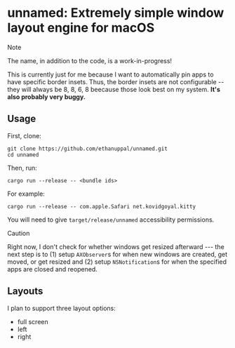 # unnamed:  Extremely simple window layout engine for macOS

> [!NOTE]
> The name, in addition to the code, is a work-in-progress!

This is currently just for me because I want to automatically pin apps to have specific border insets.
Thus, the border insets are not configurable -- they will always be 8, 8, 6, 8 beecause those look best on my system.
**It's also probably very buggy.**

## Usage

First, clone:

```shell
git clone https://github.com/ethanuppal/unnamed.git
cd unnamed
```

Then, run:

```shell
cargo run --release -- <bundle ids>
```

For example:

```shell
cargo run --release -- com.apple.Safari net.kovidgoyal.kitty
```

You will need to give `target/release/unnamed` accessibility permissions.

> [!CAUTION]
> Right now, I don't check for whether windows get resized afterward --- the next step is to (1) setup `AXObserver`s for when new windows are created, get moved, or get resized and (2) setup `NSNotification`s for when the specified apps are closed and reopened.

## Layouts

I plan to support three layout options:

- full screen
- left
- right

<!--## Move windows around-->
<!---->
<!--You can use RPC to port 12345:-->
<!---->
<!--```shell-->
<!--curl -X POST http://localhost:12345 \-->
<!--    -H "Content-Type: application/json" \-->
<!--    -d '{"bundleID": "net.kovidgoyal.kitty", "position": "left"}'-->
<!--```-->
<!---->
<!--Pass the bundle ID and the position (one of `"left"`, `"full"`, or `"right"`).-->
